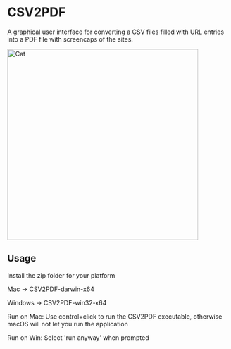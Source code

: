 # CSV2PDF


A graphical user interface for converting a CSV files filled with URL entries into a PDF file with screencaps of the sites.

<img width="433" alt="Cat" src="https://github.com/SerratoA/CSV2PDF/assets/78953056/8e5ee266-b744-4d79-84b5-a11b0f5576cb">



## Usage

Install the zip folder for your platform

Mac -> CSV2PDF-darwin-x64

Windows -> CSV2PDF-win32-x64


Run on Mac: 
Use control+click to run the CSV2PDF executable, otherwise macOS will not let you run the application

Run on Win: 
Select 'run anyway' when prompted
